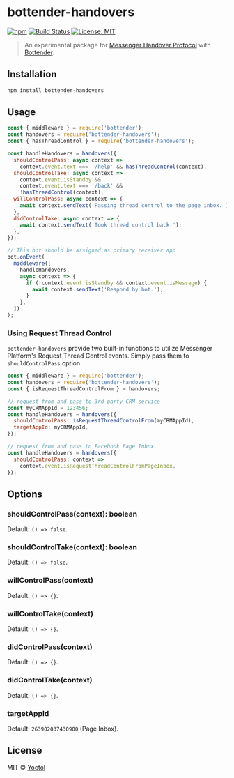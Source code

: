 # bottender-handovers

[![npm](https://img.shields.io/npm/v/bottender-handovers.svg?style=flat-square)](https://www.npmjs.com/package/bottender-handovers)
[![Build Status](https://travis-ci.org/bottenderjs/bottender-handovers.svg?branch=master)](https://travis-ci.org/bottenderjs/bottender-handovers)
[![License: MIT](https://img.shields.io/badge/License-MIT-blue.svg)](https://opensource.org/licenses/MIT)

> An experimental package for [Messenger Handover Protocol](https://developers.facebook.com/docs/messenger-platform/handover-protocol) with [Bottender](https://github.com/Yoctol/bottender).

## Installation

```sh
npm install bottender-handovers
```

## Usage

```js
const { middleware } = require('bottender');
const handovers = require('bottender-handovers');
const { hasThreadControl } = require('bottender-handovers');

const handleHandovers = handovers({
  shouldControlPass: async context =>
    context.event.text === '/help' && hasThreadControl(context),
  shouldControlTake: async context =>
    context.event.isStandby &&
    context.event.text === '/back' &&
    !hasThreadControl(context),
  willControlPass: async context => {
    await context.sendText('Passing thread control to the page inbox.');
  },
  didControlTake: async context => {
    await context.sendText('Took thread control back.');
  },
});

// This bot should be assigned as primary receiver app
bot.onEvent(
  middleware([
    handleHandovers,
    async context => {
      if (!context.event.isStandby && context.event.isMessage) {
        await context.sendText('Respond by bot.');
      }
    },
  ])
);
```

### Using Request Thread Control

`bottender-handovers` provide two built-in functions to utilize Messenger Platform's Request Thread Control events. Simply pass them to `shouldControlPass` option.

```js
const { middleware } = require('bottender');
const handovers = require('bottender-handovers');
const { isRequestThreadControlFrom } = handovers;

// request from and pass to 3rd party CRM service
const myCRMAppId = 123456;
const handleHandovers = handovers({
  shouldControlPass: isRequestThreadControlFrom(myCRMAppId),
  targetAppId: myCRMAppId,
});

// request from and pass to Facebook Page Inbox
const handleHandovers = handovers({
  shouldControlPass: context =>
    context.event.isRequestThreadControlFromPageInbox,
});
```

## Options

### shouldControlPass(context): boolean

Default: `() => false`.

### shouldControlTake(context): boolean

Default: `() => false`.

### willControlPass(context)

Default: `() => {}`.

### willControlTake(context)

Default: `() => {}`.

### didControlPass(context)

Default: `() => {}`.

### didControlTake(context)

Default: `() => {}`.

### targetAppId

Default: `263902037430900` (Page Inbox).

## License

MIT © [Yoctol](https://github.com/bottenderjs/bottender-handovers)

